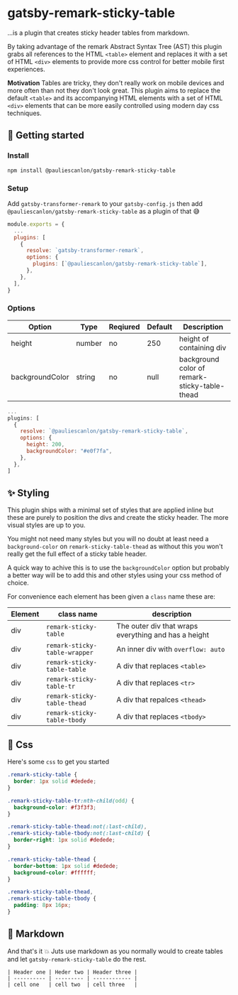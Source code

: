# gatsby-remark-sticky-table

...is a plugin that creates sticky header tables from markdown.

By taking advantage of the remark Abstract Syntax Tree (AST) this plugin grabs all references to the HTML `<table>` element and replaces it with a set of HTML `<div>` elements to provide more css control for better mobile first experiences.

**Motivation**
Tables are tricky, they don't really work on mobile devices and more often than not they don't look great. This plugin aims to replace the default `<table>` and its accompanying HTML elements with a set of HTML `<div>` elements that can be more easily controlled using modern day css techniques.

## 🚀 Getting started

### Install

```
npm install @pauliescanlon/gatsby-remark-sticky-table
```

### Setup

Add `gatsby-transformer-remark` to your `gatsby-config.js` then add `@pauliescanlon/gatsby-remark-sticky-table` as a plugin of that 😅

```js
module.exports = {
  ...
  plugins: [
    {
      resolve: `gatsby-transformer-remark`,
      options: {
        plugins: [`@pauliescanlon/gatsby-remark-sticky-table`],
      },
    },
  ],
}
```

### Options

| Option          | Type   | Reqiured | Default | Description                                   |
| --------------- | ------ | -------- | ------- | --------------------------------------------- |
| height          | number | no       | 250     | height of containing div                      |
| backgroundColor | string | no       | null    | background color of remark-sticky-table-thead |

```js
...
plugins: [
  {
    resolve: `@pauliescanlon/gatsby-remark-sticky-table`,
    options: {
      height: 200,
      backgroundColor: "#e0f7fa",
    },
  },
]
```

## ✨ Styling

This plugin ships with a minimal set of styles that are applied inline but these are purely to position the divs and create the sticky header. The more visual styles are up to you.

You might not need many styles but you will no doubt at least need a `background-color` on `remark-sticky-table-thead` as without this you won't really get the full effect of a sticky table header.

A quick way to achive this is to use the `backgroundColor` option but probably a better way will be to add this and other styles using your css method of choice.

For convenience each element has been given a `class` name these are:

| Element | class name                    | description                                          |
| ------- | ----------------------------- | ---------------------------------------------------- |
| div     | `remark-sticky-table`         | The outer div that wraps everything and has a height |
| div     | `remark-sticky-table-wrapper` | An inner div with `overflow: auto`                   |
| div     | `remark-sticky-table-table`   | A div that replaces `<table>`                        |
| div     | `remark-sticky-table-tr`      | A div that replaces `<tr>`                           |
| div     | `remark-sticky-table-thead`   | A div that repalces `<thead>`                        |
| div     | `remark-sticky-table-tbody`   | A div that replaces `<tbody>`                        |

## 💅 Css

Here's some `css` to get you started

```css
.remark-sticky-table {
  border: 1px solid #dedede;
}

.remark-sticky-table-tr:nth-child(odd) {
  background-color: #f3f3f3;
}

.remark-sticky-table-thead:not(:last-child),
.remark-sticky-table-tbody:not(:last-child) {
  border-right: 1px solid #dedede;
}

.remark-sticky-table-thead {
  border-bottom: 1px solid #dedede;
  background-color: #ffffff;
}

.remark-sticky-table-thead,
.remark-sticky-table-tbody {
  padding: 8px 16px;
}
```

## 📝 Markdown

And that's it 💥 Juts use markdown as you normally would to create tables and let `gatsby-remark-sticky-table` do the rest.

```
| Header one | Heder two | Header three |
| ---------- | --------- | ------------ |
| cell one   | cell two  | cell three   |
```
